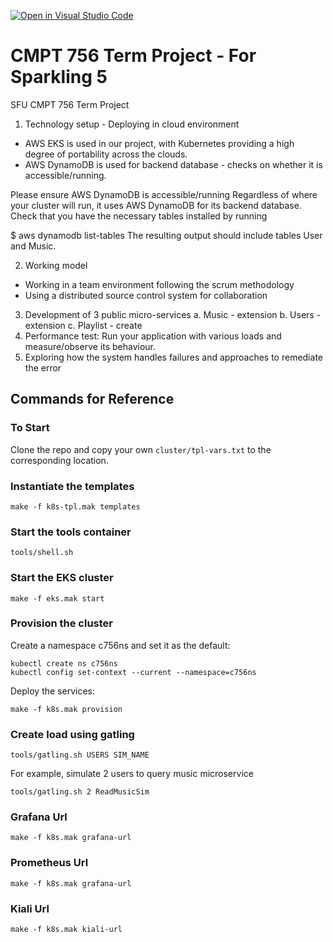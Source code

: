 [![Open in Visual Studio Code](https://classroom.github.com/assets/open-in-vscode-f059dc9a6f8d3a56e377f745f24479a46679e63a5d9fe6f495e02850cd0d8118.svg)](https://classroom.github.com/online_ide?assignment_repo_id=7082888&assignment_repo_type=AssignmentRepo)
# CMPT 756 Term Project - For Sparkling 5
SFU CMPT 756 Term Project

1. Technology setup - Deploying in cloud environment
- AWS EKS is used in our project, with Kubernetes providing a high degree of portability across the clouds.
- AWS DynamoDB is used for backend database - checks on whether it is accessible/running.

Please ensure AWS DynamoDB is accessible/running
Regardless of where your cluster will run, it uses AWS DynamoDB for its backend database. Check that you have the necessary tables installed by running

$ aws dynamodb list-tables
The resulting output should include tables User and Music.

2. Working model
- Working in a team environment following the scrum methodology
- Using a distributed source control system for collaboration

3. Development of 3 public micro-services
    a. Music - extension
    b. Users - extension
    c. Playlist - create
4. Performance test: Run your application with various loads and measure/observe its behaviour.
5. Exploring how the system handles failures and approaches to remediate the error

## Commands for Reference

### To Start 

Clone the repo and copy your own `cluster/tpl-vars.txt` to the corresponding location. 

### Instantiate the templates

~~~
make -f k8s-tpl.mak templates
~~~

### Start the tools container

~~~
tools/shell.sh
~~~

### Start the EKS cluster

~~~
make -f eks.mak start
~~~

### Provision the cluster 
Create a namespace c756ns and set it as the default:

~~~
kubectl create ns c756ns
kubectl config set-context --current --namespace=c756ns
~~~

Deploy the services:

~~~
make -f k8s.mak provision
~~~

### Create load using gatling

~~~
tools/gatling.sh USERS SIM_NAME
~~~

For example, simulate 2 users to query music microservice

~~~
tools/gatling.sh 2 ReadMusicSim
~~~

### Grafana Url

~~~
make -f k8s.mak grafana-url
~~~

### Prometheus Url

~~~
make -f k8s.mak grafana-url
~~~


### Kiali Url

~~~
make -f k8s.mak kiali-url
~~~
